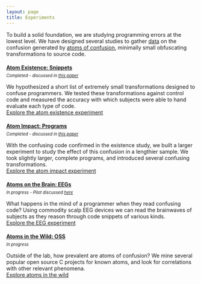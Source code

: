 ```yaml
---
layout: page
title: Experiments
---
```


<style>
.project-status {
  margin-top: -0.8rem;
  margin-bottom: 0.6rem;
  font-style: italic;
  font-size: 0.8em;
}

h4 {
  margin-top: 1.2rem;
}
</style>

To build a solid foundation, we are studying programming errors at the lowest level. We have designed several studies to gather [data](data) on the confusion generated by [atoms of confusion](theory), minimally small obfuscating transformations to source code.

#### [Atom Existence: Snippets](2016-snippet-study)
<div class='project-status'>Completed - discussed in <a href="papers/understanding-misunderstandings-fse-2017.pdf">this paper</a></div>

We hypothesized a short list of extremely small transformations designed to confuse programmers. We tested these transformations against control code and measured the accuracy with which subjects were able to hand evaluate each type of code.  
[Explore the atom existence experiment](2016-snippet-study)

#### [Atom Impact: Programs](2016-program-study)
<div class='project-status'>Completed - discussed in <a href="papers/understanding-misunderstandings-fse-2017.pdf">this paper</a></div>

With the confusing code confirmed in the existence study, we built a larger experiment to study the effect of this confusion in a lengthier sample. We took slightly larger, complete programs, and introduced several confusing transformations.  
[Explore the atom impact experiment](2016-program-study)

#### [Atoms on the Brain: EEGs](2017-eeg-study/)
<div class='project-status'>In progress - Pilot discussed <a href="papers/program-comprehension-eeg-2017.pdf">here</a></div>

What happens in the mind of a programmer when they read confusing code? Using commodity scalp EEG devices we can read the brainwaves of subjects as they reason through code snippets of various kinds.  
[Explore the EEG experiment](2017-eeg-study/)

#### [Atoms in the Wild: OSS](2017-atom-finder)
<div class='project-status'>In progress</div>

Outside of the lab, how prevalent are atoms of confusion? We mine several popular open source C projects for known atoms, and look for correlations with other relevant phenomena.  
[Explore atoms in the wild](2017-atom-finder)
